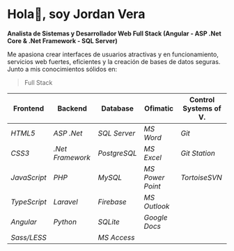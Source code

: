 # Hola👋, soy Jordan Vera

**Analista de Sistemas y Desarrollador Web Full Stack (Angular - ASP .Net Core & .Net Framework  - SQL Server)**

Me apasiona crear interfaces de usuarios atractivas y en funcionamiento, servicios web fuertes, eficientes y la creación de bases de datos seguras. Junto a mis 
conocimientos sólidos en: 

> Full Stack 

| Frontend | Backend | Database | Ofimatic | Control Systems of V. |
| ---------| ------- | -------- | -------- | --------------------- |
| _HTML5_ | _ASP .Net_ | _SQL Server_ | _MS Word_ | _Git_ |
| _CSS3_ | _.Net Framework_ | _PostgreSQL_ | _MS Excel_ | _Git Station_ |
| _JavaScript_ | _PHP_ | _MySQL_ | _MS Power Point_ | _TortoiseSVN_ |
| _TypeScript_ | _Laravel_ | _Firebase_ | _MS Outlook_ |
| _Angular_ | _Python_ | _SQLite_ | _Google Docs_ | 
| _Sass/LESS_ | | _MS Access_ | |
